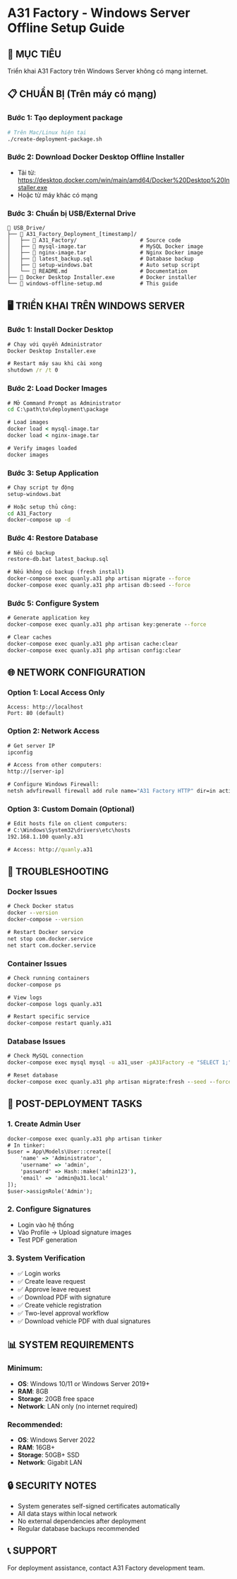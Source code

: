 # A31 Factory - Windows Server Offline Setup Guide

## 🎯 MỤC TIÊU
Triển khai A31 Factory trên Windows Server không có mạng internet.

## 📋 CHUẨN BỊ (Trên máy có mạng)

### Bước 1: Tạo deployment package
```bash
# Trên Mac/Linux hiện tại
./create-deployment-package.sh
```

### Bước 2: Download Docker Desktop Offline Installer
- Tải từ: https://desktop.docker.com/win/main/amd64/Docker%20Desktop%20Installer.exe
- Hoặc từ máy khác có mạng

### Bước 3: Chuẩn bị USB/External Drive
```
📁 USB_Drive/
├── 📁 A31_Factory_Deployment_[timestamp]/
│   ├── 📁 A31_Factory/                    # Source code
│   ├── 🐳 mysql-image.tar                 # MySQL Docker image  
│   ├── 🐳 nginx-image.tar                 # Nginx Docker image
│   ├── 💾 latest_backup.sql               # Database backup
│   ├── 🚀 setup-windows.bat               # Auto setup script
│   └── 📖 README.md                       # Documentation
├── 🐳 Docker Desktop Installer.exe        # Docker installer
└── 📖 windows-offline-setup.md            # This guide
```

## 🖥️ TRIỂN KHAI TRÊN WINDOWS SERVER

### Bước 1: Install Docker Desktop
```cmd
# Chạy với quyền Administrator
Docker Desktop Installer.exe

# Restart máy sau khi cài xong
shutdown /r /t 0
```

### Bước 2: Load Docker Images
```cmd
# Mở Command Prompt as Administrator
cd C:\path\to\deployment\package

# Load images
docker load < mysql-image.tar
docker load < nginx-image.tar

# Verify images loaded
docker images
```

### Bước 3: Setup Application
```cmd
# Chạy script tự động
setup-windows.bat

# Hoặc setup thủ công:
cd A31_Factory
docker-compose up -d
```

### Bước 4: Restore Database
```cmd
# Nếu có backup
restore-db.bat latest_backup.sql

# Nếu không có backup (fresh install)
docker-compose exec quanly.a31 php artisan migrate --force
docker-compose exec quanly.a31 php artisan db:seed --force
```

### Bước 5: Configure System
```cmd
# Generate application key
docker-compose exec quanly.a31 php artisan key:generate --force

# Clear caches  
docker-compose exec quanly.a31 php artisan cache:clear
docker-compose exec quanly.a31 php artisan config:clear
```

## 🌐 NETWORK CONFIGURATION

### Option 1: Local Access Only
```
Access: http://localhost
Port: 80 (default)
```

### Option 2: Network Access
```cmd
# Get server IP
ipconfig

# Access from other computers:
http://[server-ip]

# Configure Windows Firewall:
netsh advfirewall firewall add rule name="A31 Factory HTTP" dir=in action=allow protocol=TCP localport=80
```

### Option 3: Custom Domain (Optional)
```cmd
# Edit hosts file on client computers:
# C:\Windows\System32\drivers\etc\hosts
192.168.1.100 quanly.a31

# Access: http://quanly.a31
```

## 🔧 TROUBLESHOOTING

### Docker Issues
```cmd
# Check Docker status
docker --version
docker-compose --version

# Restart Docker service
net stop com.docker.service
net start com.docker.service
```

### Container Issues
```cmd
# Check running containers
docker-compose ps

# View logs
docker-compose logs quanly.a31

# Restart specific service
docker-compose restart quanly.a31
```

### Database Issues
```cmd
# Check MySQL connection
docker-compose exec mysql mysql -u a31_user -pA31Factory -e "SELECT 1;"

# Reset database
docker-compose exec quanly.a31 php artisan migrate:fresh --seed --force
```

## 🎯 POST-DEPLOYMENT TASKS

### 1. Create Admin User
```cmd
docker-compose exec quanly.a31 php artisan tinker
# In tinker:
$user = App\Models\User::create([
    'name' => 'Administrator',
    'username' => 'admin', 
    'password' => Hash::make('admin123'),
    'email' => 'admin@a31.local'
]);
$user->assignRole('Admin');
```

### 2. Configure Signatures
- Login vào hệ thống
- Vào Profile → Upload signature images
- Test PDF generation

### 3. System Verification
- ✅ Login works
- ✅ Create leave request
- ✅ Approve leave request  
- ✅ Download PDF with signature
- ✅ Create vehicle registration
- ✅ Two-level approval workflow
- ✅ Download vehicle PDF with dual signatures

## 📊 SYSTEM REQUIREMENTS

### Minimum:
- **OS**: Windows 10/11 or Windows Server 2019+
- **RAM**: 8GB
- **Storage**: 20GB free space
- **Network**: LAN only (no internet required)

### Recommended:
- **OS**: Windows Server 2022
- **RAM**: 16GB+
- **Storage**: 50GB+ SSD
- **Network**: Gigabit LAN

## 🔒 SECURITY NOTES

- System generates self-signed certificates automatically
- All data stays within local network
- No external dependencies after deployment
- Regular database backups recommended

## 📞 SUPPORT

For deployment assistance, contact A31 Factory development team.
